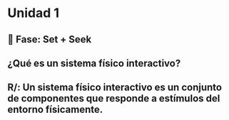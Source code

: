 # Unidad 1

## 🔎 Fase: Set + Seek

## ¿Qué es un sistema físico interactivo?
## R/: Un sistema físico interactivo es un conjunto de componentes que responde a estímulos del entorno físicamente.


